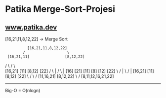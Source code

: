 # Patika Merge-Sort-Projesi

www.patika.dev
--------------------------------

[16,21,11,8,12,22] -> Merge Sort

              [16,21,11,8,12,22]
            /                   \
     [16,21,11]                [8,12,22]
   /           \              /         \       
 [16,21]       [11]        [8,12]       [22]
   / \          |           / \          |
[16] [21]      [11]       [8] [12]      [22]
   \ /          |           \ /          |
 [16,21]       [11]        [8,12]       [22]
     \         /              \        /
      [11,16,21]               [8,12,22]
               \               /
              [8,11,12,16,21,22]
             
------------------

Big-O = O(nlogn)
